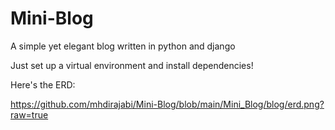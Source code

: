 # Mini-Blog

A simple yet elegant blog written in python and django

Just set up a virtual environment and install dependencies!

Here's the ERD:

https://github.com/mhdirajabi/Mini-Blog/blob/main/Mini_Blog/blog/erd.png?raw=true
